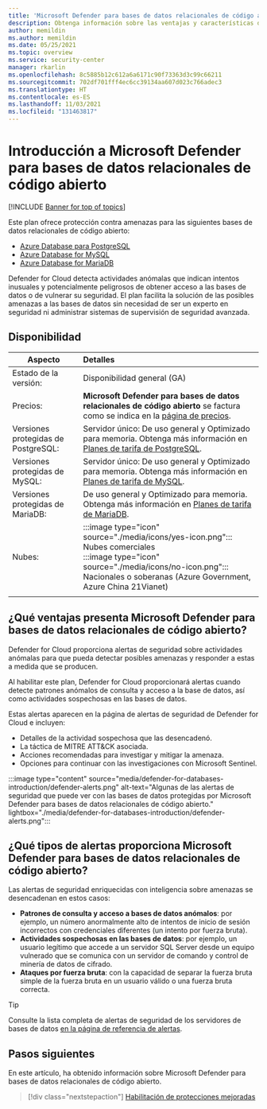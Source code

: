 ```yaml
---
title: 'Microsoft Defender para bases de datos relacionales de código abierto: ventajas y características'
description: Obtenga información sobre las ventajas y características de Microsoft Defender para bases de datos relacionales de código abierto, como PostgreSQL, MySQL y MariaDB.
author: memildin
ms.author: memildin
ms.date: 05/25/2021
ms.topic: overview
ms.service: security-center
manager: rkarlin
ms.openlocfilehash: 8c5885b12c612a6a6171c90f73363d3c99c66211
ms.sourcegitcommit: 702df701fff4ec6cc39134aa607d023c766adec3
ms.translationtype: HT
ms.contentlocale: es-ES
ms.lasthandoff: 11/03/2021
ms.locfileid: "131463817"
---
```

# <a name="introduction-to-microsoft-defender-for-open-source-relational-databases"></a>Introducción a Microsoft Defender para bases de datos relacionales de código abierto

[!INCLUDE [Banner for top of topics](./includes/banner.md)]

Este plan ofrece protección contra amenazas para las siguientes bases de datos relacionales de código abierto:

- [Azure Database para PostgreSQL](../postgresql/index.yml)
- [Azure Database for MySQL](../mysql/index.yml)
- [Azure Database for MariaDB](../mariadb/index.yml)

Defender for Cloud detecta actividades anómalas que indican intentos inusuales y potencialmente peligrosos de obtener acceso a las bases de datos o de vulnerar su seguridad. El plan facilita la solución de las posibles amenazas a las bases de datos sin necesidad de ser un experto en seguridad ni administrar sistemas de supervisión de seguridad avanzada.

## <a name="availability"></a>Disponibilidad

| Aspecto                             | Detalles                                                                                                                                    |
|------------------------------------|:-------------------------------------------------------------------------------------------------------------------------------------------|
| Estado de la versión:                     | Disponibilidad general (GA)                                                     |
| Precios:                           | **Microsoft Defender para bases de datos relacionales de código abierto** se factura como se indica en la [página de precios](https://azure.microsoft.com/pricing/details/security-center/).   |
| Versiones protegidas de PostgreSQL:  | Servidor único: De uso general y Optimizado para memoria. Obtenga más información en [Planes de tarifa de PostgreSQL](../postgresql/concepts-pricing-tiers.md).   |
| Versiones protegidas de MySQL:       | Servidor único: De uso general y Optimizado para memoria. Obtenga más información en [Planes de tarifa de MySQL](../mysql/concepts-pricing-tiers.md).                        |
| Versiones protegidas de MariaDB:     | De uso general y Optimizado para memoria. Obtenga más información en [Planes de tarifa de MariaDB](../mariadb/concepts-pricing-tiers.md).                      |
| Nubes:                            | :::image type="icon" source="./media/icons/yes-icon.png"::: Nubes comerciales<br>:::image type="icon" source="./media/icons/no-icon.png"::: Nacionales o soberanas (Azure Government, Azure China 21Vianet) |
|                                    |                                                                                                                                            |

## <a name="what-are-the-benefits-of-microsoft-defender-for-open-source-relational-databases"></a>¿Qué ventajas presenta Microsoft Defender para bases de datos relacionales de código abierto?

Defender for Cloud proporciona alertas de seguridad sobre actividades anómalas para que pueda detectar posibles amenazas y responder a estas a medida que se producen.

Al habilitar este plan, Defender for Cloud proporcionará alertas cuando detecte patrones anómalos de consulta y acceso a la base de datos, así como actividades sospechosas en las bases de datos.

Estas alertas aparecen en la página de alertas de seguridad de Defender for Cloud e incluyen:

- Detalles de la actividad sospechosa que las desencadenó.
- La táctica de MITRE ATT&CK asociada.
- Acciones recomendadas para investigar y mitigar la amenaza.
- Opciones para continuar con las investigaciones con Microsoft Sentinel.

:::image type="content" source="media/defender-for-databases-introduction/defender-alerts.png" alt-text="Algunas de las alertas de seguridad que puede ver con las bases de datos protegidas por Microsoft Defender para bases de datos relacionales de código abierto." lightbox="./media/defender-for-databases-introduction/defender-alerts.png":::

## <a name="what-kind-of-alerts-does-microsoft-defender-for-open-source-relational-databases-provide"></a>¿Qué tipos de alertas proporciona Microsoft Defender para bases de datos relacionales de código abierto?

Las alertas de seguridad enriquecidas con inteligencia sobre amenazas se desencadenan en estos casos:

- **Patrones de consulta y acceso a bases de datos anómalos**: por ejemplo, un número anormalmente alto de intentos de inicio de sesión incorrectos con credenciales diferentes (un intento por fuerza bruta).
- **Actividades sospechosas en las bases de datos**: por ejemplo, un usuario legítimo que accede a un servidor SQL Server desde un equipo vulnerado que se comunica con un servidor de comando y control de minería de datos de cifrado.
- **Ataques por fuerza bruta**: con la capacidad de separar la fuerza bruta simple de la fuerza bruta en un usuario válido o una fuerza bruta correcta.

> [!TIP]
> Consulte la lista completa de alertas de seguridad de los servidores de bases de datos [en la página de referencia de alertas](alerts-reference.md#alerts-osrdb).



## <a name="next-steps"></a>Pasos siguientes

En este artículo, ha obtenido información sobre Microsoft Defender para bases de datos relacionales de código abierto.

> [!div class="nextstepaction"]
> [Habilitación de protecciones mejoradas](enable-enhanced-security.md)
